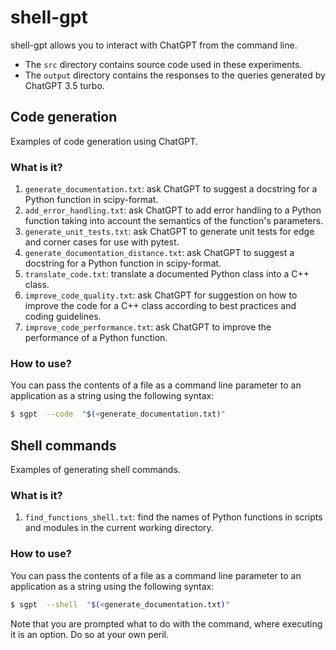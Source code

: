 # shell-gpt

shell-gpt allows you to interact with ChatGPT from the command line.

  * The `src` directory contains source code used in these experiments.
  * The `output` directory contains the responses to the queries generated
    by ChatGPT 3.5 turbo.


## Code generation

Examples of code generation using ChatGPT.


### What is it?

1. `generate_documentation.txt`: ask ChatGPT to suggest a docstring
   for a Python function in scipy-format.
1. `add_error_handling.txt`: ask ChatGPT to add error handling to
   a Python function taking into account the semantics of the
   function's parameters.
1. `generate_unit_tests.txt`: ask ChatGPT to generate unit tests
   for edge and corner cases for use with pytest.
1. `generate_documentation_distance.txt`: ask ChatGPT to suggest a
   docstring for a Python function in scipy-format.
1. `translate_code.txt`: translate a documented Python class into a
   C++ class.
1. `improve_code_quality.txt`: ask ChatGPT for suggestion on how to improve
   the code for a C++ class according to best practices and coding
   guidelines.
1. `improve_code_performance.txt`: ask ChatGPT to improve the performance
   of a Python function.


### How to use?

You can pass the contents of a file as a command line parameter to
an application as a string using the following syntax:
```bash
$ sgpt  --code  "$(<generate_documentation.txt)"
```


## Shell commands

Examples of generating shell commands.


### What is it?

1. `find_functions_shell.txt`: find the names of Python functions
   in scripts and modules in the current working directory.


### How to use?

You can pass the contents of a file as a command line parameter to
an application as a string using the following syntax:
```bash
$ sgpt  --shell  "$(<generate_documentation.txt)"
```
Note that you are prompted what to do with the command, where executing
it is an option.  Do so at your own peril.
